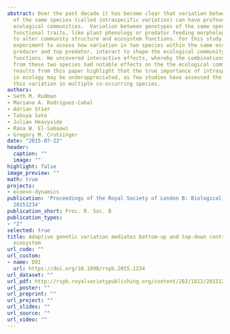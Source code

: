 ```yaml
---
abstract: Over the past decade it has become clear that variation between individuals
  of the same species (called intraspecific variation) can have profound effects on
  ecological communities.  Variation between genotypes of the same species in key
  functional traits, like plant phenology or predator feeding morphology, can cascade
  to alter community structure and ecosystem functions. For this study we used a factorial
  experiment to assess how variation in two species within the same ecosystem, a primary
  producer and top predator, interact to shape the ecological community and ecosystem
  functions. We uncovered interactive effects, whereby the combinations of genotypes
  from these two species had notable effects on the the ecological community. The
  results from this paper highlight that the true importance of intraspecific variation
  in ecology may be underappreciated, as few studies have assessed the effects of
  this variation in multiple co-occurring species.
authors:
- Seth M. Rudman
- Mariano A. Rodriguez-Cabal
- Adrian Stier
- Takuya Sato
- Julian Heavyside
- Rana W. El-Sabaawi
- Gregory M. Crutsinger
date: "2015-07-22"
header:
  caption: ""
  image: ""
highlight: false
image_preview: ""
math: true
projects:
- ecoevo-dynamics
publication: 'Proceedings of the Royal Society of London B: Biological Sciences, 282
  20151234'
publication_short: Proc. R. Soc. B
publication_types:
- "2"
selected: true
title: Adaptive genetic variation mediates bottom-up and top-down control in an aquatic
  ecosystem
url_code: ""
url_custom:
- name: DOI
  url: https://doi.org/10.1098/rspb.2015.1234
url_dataset: ""
url_pdf: http://rspb.royalsocietypublishing.org/content/282/1812/20151234.full.pdf
url_poster: ""
url_preprint: ""
url_project: ""
url_slides: ""
url_source: ""
url_video: ""
---
```


